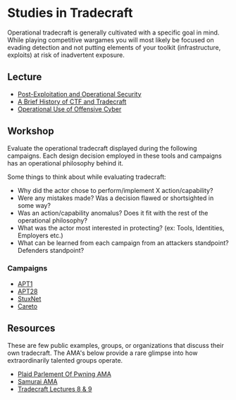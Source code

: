 # Studies in Tradecraft
Operational tradecraft is generally cultivated with a specific goal in mind. While playing competitive wargames you will most likely be focused on evading detection and not putting elements of your toolkit (infrastructure, exploits) at risk of inadvertent exposure.

## Lecture
* [Post-Exploitation and Operational Security](https://vimeo.com/33344191)
* [A Brief History of CTF and Tradecraft](https://www.youtube.com/watch?v=V6hhlvbMFlY)
* [Operational Use of Offensive Cyber](https://www.youtube.com/watch?v=EWE3gGGFzEs)

## Workshop
Evaluate the operational tradecraft displayed during the following campaigns. Each design decision employed in these tools and campaigns has an operational philosophy behind it.

Some things to think about while evaluating tradecraft:
* Why did the actor chose to perform/implement X action/capability?
* Were any mistakes made? Was a decision flawed or shortsighted in some way?
* Was an action/capability anomalus? Does it fit with the rest of the operational philosophy?
* What was the actor most interested in protecting? (ex: Tools, Identities, Employers etc.)
* What can be learned from each campaign from an attackers standpoint? Defenders standpoint?

### Campaigns
* [APT1](https://www.mandiant.com/sites/default/files/2021-09/mandiant-apt1-report.pdf)
* [APT28](https://web.archive.org/web/20201031202636/https://www.fireeye.com/content/dam/fireeye-www/global/en/current-threats/pdfs/rpt-apt28.pdf)
* [StuxNet](https://web.archive.org/web/20190613230215/https://www.symantec.com/content/en/us/enterprise/media/security_response/whitepapers/w32_stuxnet_dossier.pdf)
* [Careto](https://media.kasperskycontenthub.com/wp-content/uploads/sites/43/2018/03/20133638/unveilingthemask_v1.0.pdf)

## Resources
These are few public examples, groups, or organizations that discuss their own tradecraft. The AMA's below provide a rare glimpse into how extraordinarily talented groups operate.

* [Plaid Parlement Of Pwning AMA](https://www.reddit.com/r/netsec/comments/1k1oh4/we_are_the_plaid_parliament_of_pwning_ask_us/)
* [Samurai AMA](https://www.reddit.com/r/netsec/comments/y0nnu/we_are_samurai_ctf_and_we_won_defcon_ctf_this/)
* [Tradecraft Lectures 8 & 9](https://www.youtube.com/watch?v=EpWKeg3ZyyM&list=PL9HO6M_MU2nesxSmhJjEvwLhUoHPHmXvz)

